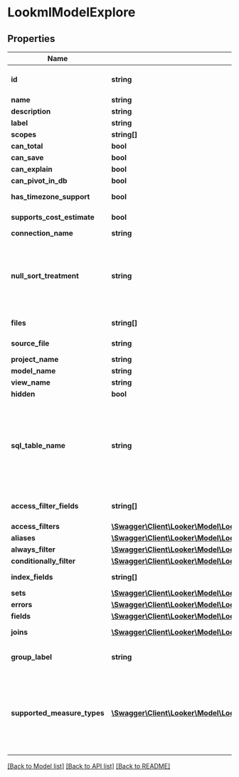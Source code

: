 # LookmlModelExplore

## Properties
Name | Type | Description | Notes
------------ | ------------- | ------------- | -------------
**id** | **string** | Fully qualified name model plus explore name | [optional] 
**name** | **string** | Explore name | [optional] 
**description** | **string** | Description | [optional] 
**label** | **string** | Label | [optional] 
**scopes** | **string[]** | Scopes | [optional] 
**can_total** | **bool** | Can Total | [optional] 
**can_save** | **bool** | Can Save | [optional] 
**can_explain** | **bool** | Can Explain | [optional] 
**can_pivot_in_db** | **bool** | Can pivot in the DB | [optional] 
**has_timezone_support** | **bool** | Has timezone support | [optional] 
**supports_cost_estimate** | **bool** | Cost estimates supported | [optional] 
**connection_name** | **string** | Connection name | [optional] 
**null_sort_treatment** | **string** | How nulls are sorted, possible values are \&quot;low\&quot;, \&quot;high\&quot;, \&quot;first\&quot; and \&quot;last\&quot; | [optional] 
**files** | **string[]** | List of model source files | [optional] 
**source_file** | **string** | Primary source_file file | [optional] 
**project_name** | **string** | Name of project | [optional] 
**model_name** | **string** | Name of model | [optional] 
**view_name** | **string** | Name of view | [optional] 
**hidden** | **bool** | Is hidden | [optional] 
**sql_table_name** | **string** | A sql_table_name expression that defines what sql table the view/explore maps onto. Example: \&quot;prod_orders2 AS orders\&quot; in a view named orders. | [optional] 
**access_filter_fields** | **string[]** | (DEPRECATED) Array of access filter field names | [optional] 
**access_filters** | [**\Swagger\Client\Looker\Model\LookmlModelExploreAccessFilter[]**](LookmlModelExploreAccessFilter.md) | Access filters | [optional] 
**aliases** | [**\Swagger\Client\Looker\Model\LookmlModelExploreAlias[]**](LookmlModelExploreAlias.md) | Aliases | [optional] 
**always_filter** | [**\Swagger\Client\Looker\Model\LookmlModelExploreAlwaysFilter[]**](LookmlModelExploreAlwaysFilter.md) | Always filter | [optional] 
**conditionally_filter** | [**\Swagger\Client\Looker\Model\LookmlModelExploreConditionallyFilter[]**](LookmlModelExploreConditionallyFilter.md) | Conditionally filter | [optional] 
**index_fields** | **string[]** | Array of index fields | [optional] 
**sets** | [**\Swagger\Client\Looker\Model\LookmlModelExploreSet[]**](LookmlModelExploreSet.md) | Sets | [optional] 
**errors** | [**\Swagger\Client\Looker\Model\LookmlModelExploreError[]**](LookmlModelExploreError.md) | Errors | [optional] 
**fields** | [**\Swagger\Client\Looker\Model\LookmlModelExploreFieldset**](LookmlModelExploreFieldset.md) | Fields | [optional] 
**joins** | [**\Swagger\Client\Looker\Model\LookmlModelExploreJoins[]**](LookmlModelExploreJoins.md) | Views joined into this explore | [optional] 
**group_label** | **string** | Label used to group explores in the navigation menus | [optional] 
**supported_measure_types** | [**\Swagger\Client\Looker\Model\LookmlModelExploreSupportedMeasureType[]**](LookmlModelExploreSupportedMeasureType.md) | An array of items describing which custom measure types are supported for creating a custom measure &#39;baed_on&#39; each possible dimension type. | [optional] 

[[Back to Model list]](../README.md#documentation-for-models) [[Back to API list]](../README.md#documentation-for-api-endpoints) [[Back to README]](../README.md)


